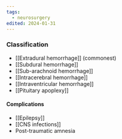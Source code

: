 ```yaml
---
tags:
  - neurosurgery
edited: 2024-01-31
---
```


### Classification
- [[Extradural hemorrhage]] (commonest) 
- [[Subdural hemorrhage]] 
- [[Sub-arachnoid hemorrhage]] 
- [[Intracerebral hemorrhage]] 
- [[Intraventricular hemorrhage]]
- [[Pituitary apoplexy]]

#### Complications
- [[Epilepsy]]
- [[CNS infections]]
- Post-traumatic amnesia 

